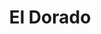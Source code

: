 ---
title: El Dorado
slug : "kraken"
description: "De eindopdracht van de tweede jaar CMO bestond uit het ontwikkelen van een branding voor een fictief thema-pretpark. 
              Amandine dompelde zich onder in de wereld van piraten en kwam dit pareltje verdedigen op haar jury"
type: intern
members:
    - name : "Amandine Faingnaert"
      major: Crossmedia-ontwerp
      minor: Graphic Design
      academic-year: 2de jaar
thumbnail:
    url: "thumb.png"
    alt: ""
    height: 2
    width: 1
    text-color: "d6447a"
    background-color: "d6447a"
media:
    - url : "1.jpg"
      type: image
    - url : "2.jpg"
      type: image
      text: "'Branded' communicatie vertrekt in de meeste gevallen vanuit een logo. Een logo kan makkelijk gereproduceerd worden, maar voor het er is worden vele uren besteed aan ontwerpwerk, besprekingen en bijschaven "
    - url : "3.jpg"
      type: image
      text: "Bij de campagne hoorde ook een mascotte"
    - url : "4.jpg"
      type: image
      text: ""
    - url : "5.jpg"
      type: image
      text: "Elk merk heeft een boodschap te verkondigen. Eldorado doet dit onder andere met een postercampagne"
    - url : "6.jpg"
      type: image
    - url : "7.jpg"
      type: image
      text: "Ook tickets en andere praktische toepassingen worden niet vergeten"    
    - url : "8.jpg"
      type: image
      text: "Een piraat zonder schatkaart is geen piraat"    
created: 20/01/2017
order: 7
---